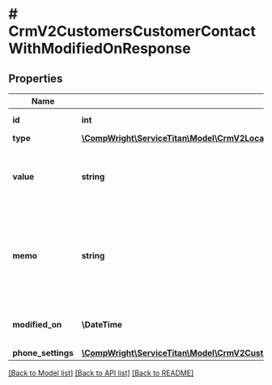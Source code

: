 # # CrmV2CustomersCustomerContactWithModifiedOnResponse

## Properties

Name | Type | Description | Notes
------------ | ------------- | ------------- | -------------
**id** | **int** | ID of the contact |
**type** | [**\CompWright\ServiceTitan\Model\CrmV2LocationsLocationContactType**](CrmV2LocationsLocationContactType.md) |  |
**value** | **string** | The email, phone number, or fax number for the contact. |
**memo** | **string** | Short description about this contact, for example, “work #” or “Owner’s daughter - Kelly.” | [optional]
**modified_on** | **\DateTime** | Modified On (UTC) for the record |
**phone_settings** | [**\CompWright\ServiceTitan\Model\CrmV2CustomersCustomerContactWithModifiedOnResponsePhoneSettings**](CrmV2CustomersCustomerContactWithModifiedOnResponsePhoneSettings.md) |  |

[[Back to Model list]](../../README.md#models) [[Back to API list]](../../README.md#endpoints) [[Back to README]](../../README.md)
